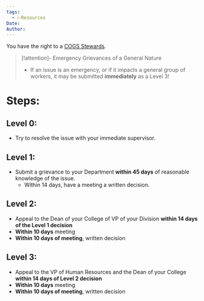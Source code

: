 ```yaml
---
tags:
  - ℹ️-Resources
Date: 
Author: 
---
```


You have the right to a [COGS Stewards](../../../What%20is%20COGS/Stewards/COGS%20Stewards.md). 

> [!attention]- Emergency Grievances of a General Nature
> - If an issue is an emergency, or if it impacts a general group of workers, it may be submitted **immediately** as a Level 3!

# Steps:

## Level 0:

- Try to resolve the issue with your immediate supervisor. 

## Level 1: 

- Submit a grievance to your Department **within 45 days** of reasonable knowledge of the issue. 
	- Within 14 days, have a meeting a written decision. 

## Level 2: 

- Appeal to the Dean of your College of VP of your Division **within 14 days of the Level 1 decision**
- **Within 10 days** meeting
- **Within 10 days of meeting**, written decision

## Level 3: 

- Appeal to the VP of Human Resources and the Dean of your College **within 14 days of Level 2 decision**
- **Within 10 days** meeting
- **Within 10 days of meeting**, written decision